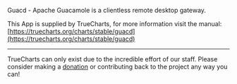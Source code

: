 Guacd - Apache Guacamole is a clientless remote desktop gateway.

This App is supplied by TrueCharts, for more information visit the manual: [https://truecharts.org/charts/stable/guacd](https://truecharts.org/charts/stable/guacd)

---

TrueCharts can only exist due to the incredible effort of our staff.
Please consider making a [donation](https://truecharts.org/about/sponsor) or contributing back to the project any way you can!
